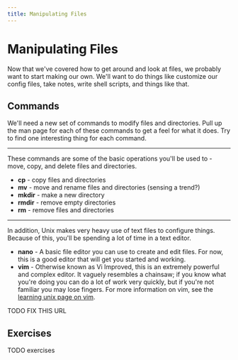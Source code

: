 ```yaml
---
title: Manipulating Files
---
```


Manipulating Files
==================

Now that we've covered how to get around and look at files, we probably want to
start making our own. We'll want to do things like customize our config files,
take notes, write shell scripts, and things like that.

Commands
--------

We'll need a new set of commands to modify files and directories. Pull up the
man page for each of these commands to get a feel for what it does. Try to find
one interesting thing for each command.

- - -

These commands are some of the basic operations you'll be used to - move, copy,
and delete files and directories.

  * **cp** - copy files and directories
  * **mv** - move and rename files and directories (sensing a trend?)
  * **mkdir** - make a new directory
  * **rmdir** - remove empty directories
  * **rm** - remove files and directories

- - -

In addition, Unix makes very heavy use of text files to configure things.
Because of this, you'll be spending a lot of time in a text editor.

  * **nano** - A basic file editor you can use to create and edit files. For
    now, this is a good editor that will get you started and working.
  * **vim** - Otherwise known as Vi Improved, this is an extremely powerful and
    complex editor.  It vaguely resembles a chainsaw; if you know what you're
    doing you can do a lot of work very quickly, but if you're not familiar you
    may lose fingers.  For more information on vim, see the [learning unix page
    on vim](../../tools/vim/).

TODO FIX THIS URL

Exercises
---------

TODO exercises
